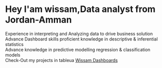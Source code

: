 <h1>Hey I'am wissam,Data analyst from Jordan-Amman</h1>
Experience in interpreting and Analyzing data to drive business solution<br>
Advance Dashboard skills proficient knowledge in descriptive & inferential statistics<br>
Advance knowledge in predictive modelling regression & classification models <br>
Check-Out my projects in tableua <a href="https://public.tableau.com/app/profile/wissam3956">Wissam Dashboards</a>
